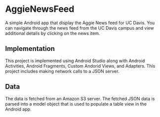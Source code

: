 # AggieNewsFeed
A simple Android app that display the Aggie News feed for UC Davis. You can navigate through the news feed from the UC Davis campus and view additional details by clicking on the news item.

## Implementation
This project is implemented using Android Studio along with Android Activities, Android Fragments, Custom Andorid Views, and Adapters. This project includes making network calls to a JSON server.

## Data
The data is fetched from an Amazon S3 server. The fetched JSON data is parsed into a model object that is used to populate a table view in the Android app.
